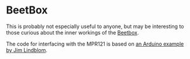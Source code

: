 BeetBox
=======

This is probably not especially useful to anyone, but may be interesting to those curious about the inner workings of the [Beetbox](http://scott.j38.net/interactive/beetbox/).

The code for interfacing with the MPR121 is based on [an Arduino example by Jim Lindblom](http://bildr.org/2011/05/mpr121_arduino/).


